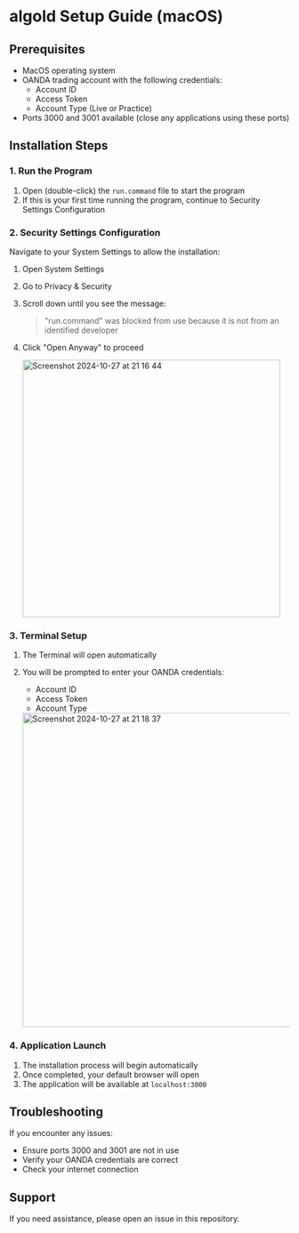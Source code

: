 # algold Setup Guide (macOS)

## Prerequisites
- MacOS operating system
- OANDA trading account with the following credentials:
  - Account ID
  - Access Token
  - Account Type (Live or Practice)
- Ports 3000 and 3001 available (close any applications using these ports)

## Installation Steps

### 1. Run the Program
1. Open (double-click) the `run.command` file to start the program
2. If this is your first time running the program, continue to Security Settings Configuration

### 2. Security Settings Configuration
Navigate to your System Settings to allow the installation:
1. Open System Settings
2. Go to Privacy & Security
3. Scroll down until you see the message:
   > "run.command" was blocked from use because it is not from an identified developer
4. Click "Open Anyway" to proceed
   
   <img width="463" alt="Screenshot 2024-10-27 at 21 16 44" src="https://github.com/user-attachments/assets/b8fa4bae-a99c-4efa-9172-7ebed38d2ed7">

### 3. Terminal Setup
1. The Terminal will open automatically
2. You will be prompted to enter your OANDA credentials:
   - Account ID
   - Access Token
   - Account Type
     
   <img width="565" alt="Screenshot 2024-10-27 at 21 18 37" src="https://github.com/user-attachments/assets/b4c432db-aa1d-4898-943f-4c2b7edd0e83">

### 4. Application Launch
1. The installation process will begin automatically
2. Once completed, your default browser will open
3. The application will be available at `localhost:3000`

## Troubleshooting
If you encounter any issues:
- Ensure ports 3000 and 3001 are not in use
- Verify your OANDA credentials are correct
- Check your internet connection

## Support
If you need assistance, please open an issue in this repository.
